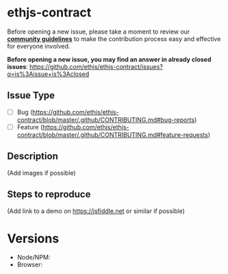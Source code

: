 # ethjs-contract

Before opening a new issue, please take a moment to review our [**community guidelines**](https://github.com/ethjs/ethjs-contract/blob/master/.github/CONTRIBUTING.md) to make the contribution process easy and effective for everyone involved.

**Before opening a new issue, you may find an answer in already closed issues**:
https://github.com/ethjs/ethjs-contract/issues?q=is%3Aissue+is%3Aclosed

## Issue Type

- [ ] Bug (https://github.com/ethjs/ethjs-contract/blob/master/.github/CONTRIBUTING.md#bug-reports)
- [ ] Feature (https://github.com/ethjs/ethjs-contract/blob/master/.github/CONTRIBUTING.md#feature-requests)

## Description

(Add images if possible)

## Steps to reproduce

(Add link to a demo on https://jsfiddle.net or similar if possible)

# Versions

- Node/NPM:
- Browser:
